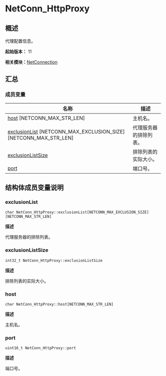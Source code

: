 # NetConn_HttpProxy


## 概述

代理配置信息。

**起始版本：** 11

**相关模块：**[NetConnection](_net_connection.md)


## 汇总


### 成员变量

| 名称 | 描述 | 
| -------- | -------- |
| [host](#host) [NETCONN_MAX_STR_LEN] | 主机名。 | 
| [exclusionList](#exclusionlist) [NETCONN_MAX_EXCLUSION_SIZE][NETCONN_MAX_STR_LEN] | 代理服务器的排除列表。 | 
| [exclusionListSize](#exclusionlistsize) | 排除列表的实际大小。 | 
| [port](#port) | 端口号。 | 


## 结构体成员变量说明


### exclusionList

```
char NetConn_HttpProxy::exclusionList[NETCONN_MAX_EXCLUSION_SIZE][NETCONN_MAX_STR_LEN]
```

**描述**

代理服务器的排除列表。


### exclusionListSize

```
int32_t NetConn_HttpProxy::exclusionListSize
```

**描述**

排除列表的实际大小。


### host

```
char NetConn_HttpProxy::host[NETCONN_MAX_STR_LEN]
```

**描述**

主机名。


### port

```
uint16_t NetConn_HttpProxy::port
```

**描述**

端口号。
